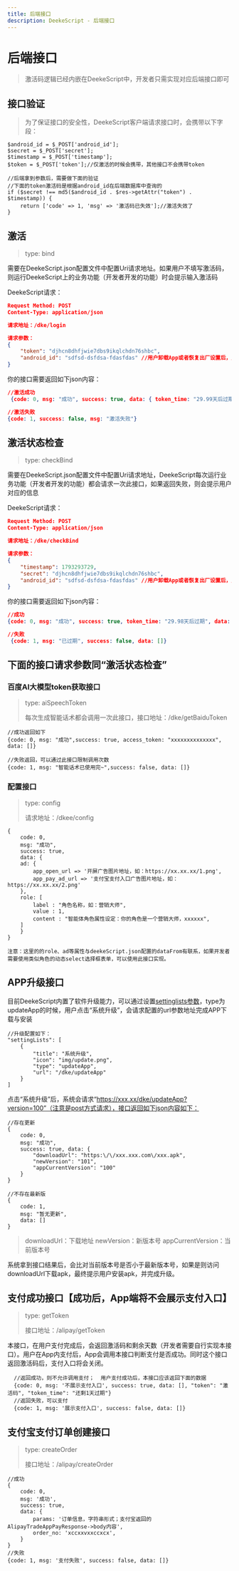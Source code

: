 ```yaml
---
title: 后端接口
description: DeekeScript - 后端接口
---
```


# 后端接口

> 激活码逻辑已经内嵌在DeekeScript中，开发者只需实现对应后端接口即可

## 接口验证
> 为了保证接口的安全性，DeekeScript客户端请求接口时，会携带以下字段：

```
$android_id = $_POST['android_id'];
$secret = $_POST['secret'];
$timestamp = $_POST['timestamp'];
$token = $_POST['token'];//仅激活的时候会携带，其他接口不会携带token

//后端拿到参数后，需要做下面的验证
//下面的token激活码是根据android_id在后端数据库中查询的
if ($secret !== md5($android_id . $res->getAttr("token") . $timestamp)) {
    return ['code' => 1, 'msg' => '激活码已失效'];//激活失效了
}

```

## 激活

> type: bind

需要在DeekeScript.json配置文件中配置Uri请求地址。如果用户不填写激活码，则运行DeekeScript上的业务功能（开发者开发的功能）时会提示输入激活码

DeekeScript请求：

```json
Request Method: POST
Content-Type: application/json

请求地址：/dke/login

请求参数：
{
    "token": "djhcn8dhfjwie7dbs9ikqlchdn76shbc",
    "android_id": "sdfsd-dsfdsa-fdasfdas" //用户卸载App或者恢复出厂设置后，此ID将会变化
}
```

你的接口需要返回如下json内容：

```json
//激活成功
 {code: 0, msg: "成功", success: true, data: { token_time: "29.99天后过期"}}

//激活失败
{code: 1, success: false, msg: "激活失败"}
```


## 激活状态检查
> type: checkBind

需要在DeekeScript.json配置文件中配置Uri请求地址，DeekeScript每次运行业务功能（开发者开发的功能）都会请求一次此接口，如果返回失败，则会提示用户对应的信息

DeekeScript请求：

```json
Request Method: POST
Content-Type: application/json

请求地址：/dke/checkBind

请求参数：
{
    "timestamp": 1793293729,
    "secret": "djhcn8dhfjwie7dbs9ikqlchdn76shbc",
    "android_id": "sdfsd-dsfdsa-fdasfdas" //用户卸载App或者恢复出厂设置后，此ID将会变化
}
```

你的接口需要返回如下json内容：

```json
//成功
{code: 0, msg: "成功", success: true, token_time: "29.98天后过期", data: []}

//失败
 {code: 1, msg: "已过期", success: false, data: []}
```


## 下面的接口请求参数同“激活状态检查”

### 百度AI大模型token获取接口
> type: aiSpeechToken
>
> 每次生成智能话术都会调用一次此接口，接口地址：/dke/getBaiduToken

```
//成功返回如下
{code: 0, msg: "成功",success: true, access_token: "xxxxxxxxxxxxxx", data: []}

//失败返回，可以通过此接口限制调用次数
{code: 1, msg: "智能话术已使用完~",success: false, data: []}
```

### 配置接口
> type: config
>
> 请求地址：/dkee/config

```
{
    code: 0, 
    msg: "成功", 
    success: true,
    data: {
    ad: {
        app_open_url => '开屏广告图片地址，如：https://xx.xx.xx/1.png', 
        app_pay_ad_url => '支付宝支付入口广告图片地址，如：https://xx.xx.xx/2.png'
    },
    role: [
        label : "角色名称，如：营销大师",
        value : 1,
        content : "智能体角色属性设定：你的角色是一个营销大师，xxxxxx",
    ]
    }
}
```

`注意：这里的的role、ad等属性与deekeScript.json配置的dataFrom有联系，如果开发者需要使用类似角色的动态select选择框表单，可以使用此接口实现。`


## APP升级接口
目前DeekeScript内置了软件升级能力，可以通过设置[settinglists参数](../config/config.md#settinglists参数)，type为updateApp的时候，用户点击“系统升级”，会请求配置的url参数地址完成APP下载与安装

```
//升级配置如下：
"settingLists": [
    {
        "title": "系统升级",
        "icon": "img/update.png",
        "type": "updateApp",
        "url": "/dke/updateApp"
    }
]
```

点击“系统升级”后，系统会请求“https://xxx.xx/dke/updateApp?version=100”（注意是post方式请求），接口返回如下json内容如下：
```
//存在更新
{
    code: 0, 
    msg: "成功", 
    success: true, data: {
        "downloadUrl": "https:\/\/xxx.xxx.com\/xxx.apk",
        "newVersion": "101",
        "appCurrentVersion": "100"
    }
}

//不存在最新版
{
    code: 1,
    msg: "暂无更新",
    data: []
}
```
> downloadUrl：下载地址
> newVersion：新版本号
> appCurrentVersion：当前版本号

系统拿到接口结果后，会比对当前版本号是否小于最新版本号，如果是则访问downloadUrl下载apk，最终提示用户安装apk，并完成升级。

## 支付成功接口【成功后，App端将不会展示支付入口】
> type: getToken
>
> 接口地址：/alipay/getToken

本接口，在用户支付完成后，会返回激活码和剩余天数（开发者需要自行实现本接口）。用户在App内支付后，App会调用本接口判断支付是否成功。同时这个接口返回激活码后，支付入口将会关闭。

```
  //返回成功，则不允许调用支付；  用户支付成功后，本接口应该返回下面的数据
  {code: 0, msg: '不展示支付入口', success: true, data: [], "token": "激活码", "token_time": "还剩1天过期"}
  //返回失败，可以支付
  {code: 1, msg: '展示支付入口', success: false, data: []}
```

## 支付宝支付订单创建接口
> type: createOrder
>
> 接口地址：/alipay/createOrder

```
//成功
{
    code: 0, 
    msg: '成功', 
    success: true, 
    data: {
        params: '订单信息，字符串形式；支付宝返回的AlipayTradeAppPayResponse->body内容',
        order_no: 'xccxxvxxccxcx',
    }
}
//失败
{code: 1, msg: '支付失败', success: false, data: []}
```